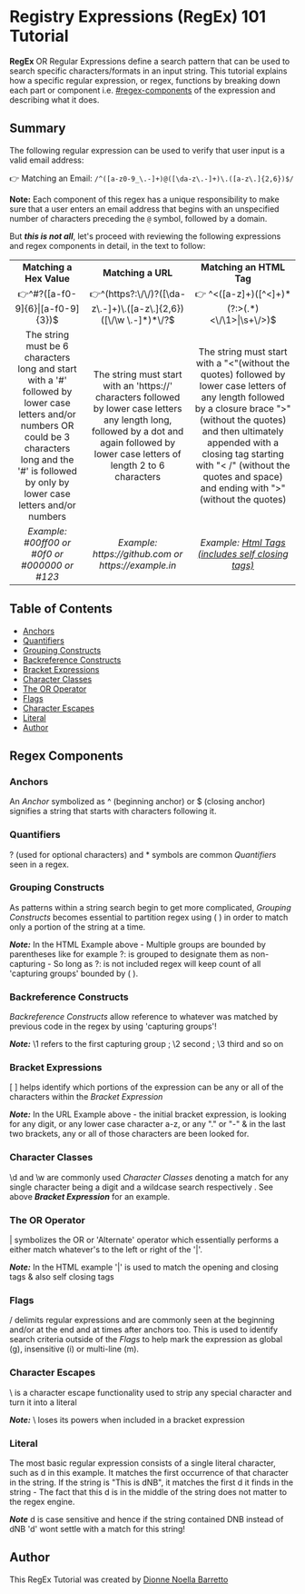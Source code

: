# Registry Expressions (RegEx) 101 Tutorial

**RegEx** OR Regular Expressions define a search pattern that can be used to search specific characters/formats in an input string. This tutorial explains how a specific regular expression, or regex, functions by breaking down each part or component i.e. [#regex-components](https://github.com/DionneNoellaBarretto/16-Regex_Tutorial_Gist/blob/main/gist-template.md#regex-components) of the expression and describing what it does.

## Summary

The following regular expression can be used to verify that user input is a valid email address:

👉 Matching an Email: `/^([a-z0-9_\.-]+)@([\da-z\.-]+)\.([a-z\.]{2,6})$/`

**Note:** Each component of this regex has a unique responsibility to make sure that a user enters an email address that begins with an unspecified number of characters preceding the `@` symbol, followed by a domain.

But ***this is not all***, let's proceed with reviewing the following expressions and regex components in detail, in the text to follow:

<table width="100">
<tr>
<td align='center'> <strong>Matching a Hex Value </strong></td>
<td align='center'> <strong>Matching a URL</strong> </td>
<td align='center'> <strong>Matching an HTML Tag</strong></td>
</tr>
<tr>
<td align='center' > 👉^#?([a-f0-9]{6}|[a-f0-9]{3})$ </td>
<td align='center'> 👉^(https?:\/\/)?([\da-z\.-]+)\.([a-z\.]{2,6})([\/\w \.-]*)*\/?$</td>
<td align='center'> 👉 ^<([a-z]+)([^<]+)*(?:>(.*)<\/\1>|\s+\/>)$</td>
</tr>
<tr>
<td align='center'> The string must be 6 characters long and start with a '#' followed by lower case letters and/or numbers OR could be 3 characters long and the '#' is followed by only by lower case letters and/or numbers </td>
<td align='center'> The string must start with an 'https://' characters followed by lower case letters any length long, followed by a dot and again followed by lower case letters of length 2 to 6 characters </td>
<td align='center'> The string must start with a "<"(without the quotes) followed by lower case letters of any length followed by a closure brace ">" (without the quotes) and then ultimately appended with a closing tag starting with "< /" (without the quotes and space) and ending with ">" (without the quotes) </td>
</tr>
<tr>
<td align='center'> <em>Example: #00ff00 or #0f0 or #000000 or #123 </em></td>
<td align='center'> <em>Example: https://github.com or https://example.in </em></td>
<td align='center'> <em>Example: <a href="https://www.w3schools.com/TAGS/default.ASP" target="_blank"> Html Tags (includes self closing tags)</a> </em></td>
</tr>
</table>


## Table of Contents

- [Anchors](#anchors)
- [Quantifiers](#quantifiers)
- [Grouping Constructs](#grouping-constructs)
- [Backreference Constructs](#backreference-constructs)
- [Bracket Expressions](#bracket-expressions)
- [Character Classes](#character-classes)
- [The OR Operator](#the-or-operator)
- [Flags](#flags)
- [Character Escapes](#character-escapes)
- [Literal](#literal)
- [Author](#author)

## Regex Components

### Anchors
An *Anchor* symbolized as ^ (beginning anchor) or $ (closing anchor) signifies a string that starts with characters following it.

### Quantifiers
? (used for optional characters) and * symbols are common *Quantifiers* seen in a regex. 

### Grouping Constructs
As patterns within a string search begin to get more complicated, *Grouping Constructs* becomes essential to partition regex using ( ) in order to match only a portion of the string at a time.

***Note:*** In the HTML Example above - Multiple groups are bounded by parentheses like for example ?: is grouped to designate them as non-capturing - So long as ?: is not included regex will keep count of all 'capturing groups' bounded by ( ).

### Backreference Constructs
*Backreference Constructs* allow reference to whatever was matched by previous code in the regex by using 'capturing groups'! 

***Note:*** \1 refers to the first capturing group ; \2 second ; \3 third and so on

### Bracket Expressions
[ ] helps identify which portions of the expression can be any or all of the characters within the *Bracket Expression* 

***Note:*** In the URL Example above - the initial bracket expression, is looking for any digit, or any lower case character a-z, or any "." or "-" & in the last two brackets, any or all of those characters are been looked for.

### Character Classes
\d and \w are commonly used *Character Classes* denoting a match for any single character being a digit and a wildcase search respectively . See above ***Bracket Expression*** for an example.

### The OR Operator
| symbolizes the OR or 'Alternate' operator which essentially performs a either match whatever's to the left or right of the '|'. 

***Note:*** In the HTML example '|' is used to match the opening and closing tags & also self closing tags

### Flags
/ delimits regular expressions and are commonly seen at the beginning and/or at the end and at times after anchors too. This is used to identify search criteria outside of the *Flags* to help mark the expression as global (g), insensitive (i) or multi-line (m).

### Character Escapes
\ is a character escape functionality used to strip any special character and turn it into a literal

***Note:***  \ loses its powers when included in a bracket expression


### Literal
The most basic regular expression consists of a single literal character, such as d in this example. It matches the first occurrence of that character in the string. If the string is "This is dNB", it matches the first d it finds in the string - The fact that this d is in the middle of the string does not matter to the regex engine.

***Note*** d is case sensitive and hence if the string contained DNB instead of dNB 'd' wont settle with a match for this string!


## Author
This RegEx Tutorial was created by <a href="https://github.com/DionneNoellaBarretto">Dionne Noella Barretto</a>
